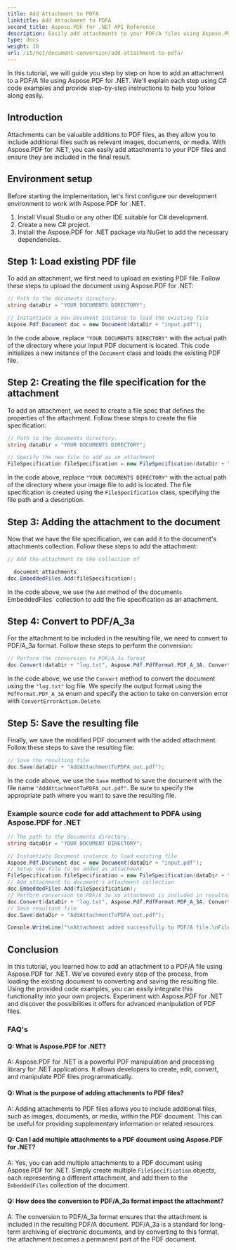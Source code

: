 ```yaml
---
title: Add Attachment to PDFA
linktitle: Add Attachment to PDFA
second_title: Aspose.PDF for .NET API Reference
description: Easily add attachments to your PDF/A files using Aspose.PDF for .NET.
type: docs
weight: 10
url: /it/net/document-conversion/add-attachment-to-pdfa/
---
```

In this tutorial, we will guide you step by step on how to add an attachment to a PDF/A file using Aspose.PDF for .NET. We'll explain each step using C# code examples and provide step-by-step instructions to help you follow along easily.

## Introduction

Attachments can be valuable additions to PDF files, as they allow you to include additional files such as relevant images, documents, or media. With Aspose.PDF for .NET, you can easily add attachments to your PDF files and ensure they are included in the final result.

## Environment setup

Before starting the implementation, let's first configure our development environment to work with Aspose.PDF for .NET.

1. Install Visual Studio or any other IDE suitable for C# development.
2. Create a new C# project.
3. Install the Aspose.PDF for .NET package via NuGet to add the necessary dependencies.

## Step 1: Load existing PDF file

To add an attachment, we first need to upload an existing PDF file. Follow these steps to upload the document using Aspose.PDF for .NET:

```csharp
// Path to the documents directory.
string dataDir = "YOUR DOCUMENTS DIRECTORY";

// Instantiate a new Document instance to load the existing file
Aspose.Pdf.Document doc = new Document(dataDir + "input.pdf");
```

In the code above, replace `"YOUR DOCUMENTS DIRECTORY"` with the actual path of the directory where your input PDF document is located. This code initializes a new instance of the `Document` class and loads the existing PDF file.

## Step 2: Creating the file specification for the attachment

To add an attachment, we need to create a file spec that defines the properties of the attachment. Follow these steps to create the file specification:

```csharp
// Path to the documents directory.
string dataDir = "YOUR DOCUMENTS DIRECTORY";

// Specify the new file to add as an attachment
FileSpecification fileSpecification = new FileSpecification(dataDir + "aspose-logo.jpg", "Large image file");
```

In the code above, replace `"YOUR DOCUMENTS DIRECTORY"` with the actual path of the directory where your image file to add is located. The file specification is created using the `FileSpecification` class, specifying the file path and a description.

## Step 3: Adding the attachment to the document

Now that we have the file specification, we can add it to the document's attachments collection. Follow these steps to add the attachment:

```csharp
// Add the attachment to the collection of

  document attachments
doc.EmbeddedFiles.Add(fileSpecification);
```

In the code above, we use the `Add` method of the document`s `EmbeddedFiles` collection to add the file specification as an attachment.

## Step 4: Convert to PDF/A_3a

For the attachment to be included in the resulting file, we need to convert to PDF/A_3a format. Follow these steps to perform the conversion:

```csharp
// Perform the conversion to PDF/A_3a format
doc.Convert(dataDir + "log.txt", Aspose.Pdf.PdfFormat.PDF_A_3A, ConvertErrorAction.Delete);
```

In the code above, we use the `Convert` method to convert the document using the `"log.txt"` log file. We specify the output format using the `PdfFormat.PDF_A_3A` enum and specify the action to take on conversion error with `ConvertErrorAction.Delete`.

## Step 5: Save the resulting file

Finally, we save the modified PDF document with the added attachment. Follow these steps to save the resulting file:

```csharp
// Save the resulting file
doc.Save(dataDir + "AddAttachmentToPDFA_out.pdf");
```

In the code above, we use the `Save` method to save the document with the file name `"AddAttachmentToPDFA_out.pdf"`. Be sure to specify the appropriate path where you want to save the resulting file.

### Example source code for add attachment to PDFA using Aspose.PDF for .NET

```csharp
// The path to the documents directory.
string dataDir = "YOUR DOCUMENT DIRECTORY";

// Instantiate Document instance to load existing file
Aspose.Pdf.Document doc = new Document(dataDir + "input.pdf");
// Setup new file to be added as attachment
FileSpecification fileSpecification = new FileSpecification(dataDir + "aspose-logo.jpg", "Large Image file");
// Add attachment to document's attachment collection
doc.EmbeddedFiles.Add(fileSpecification);
// Perform conversion to PDF/A_3a so attachment is included in resultnat file
doc.Convert(dataDir + "log.txt", Aspose.Pdf.PdfFormat.PDF_A_3A, ConvertErrorAction.Delete);
// Save resultant file
doc.Save(dataDir + "AddAttachmentToPDFA_out.pdf");

Console.WriteLine("\nAttachment added successfully to PDF/A file.\nFile saved at " + dataDir);
```

## Conclusion

In this tutorial, you learned how to add an attachment to a PDF/A file using Aspose.PDF for .NET. We've covered every step of the process, from loading the existing document to converting and saving the resulting file. Using the provided code examples, you can easily integrate this functionality into your own projects. Experiment with Aspose.PDF for .NET and discover the possibilities it offers for advanced manipulation of PDF files.

### FAQ's

#### Q: What is Aspose.PDF for .NET?

A: Aspose.PDF for .NET is a powerful PDF manipulation and processing library for .NET applications. It allows developers to create, edit, convert, and manipulate PDF files programmatically.

#### Q: What is the purpose of adding attachments to PDF files?

A: Adding attachments to PDF files allows you to include additional files, such as images, documents, or media, within the PDF document. This can be useful for providing supplementary information or related resources.

#### Q: Can I add multiple attachments to a PDF document using Aspose.PDF for .NET?

A: Yes, you can add multiple attachments to a PDF document using Aspose.PDF for .NET. Simply create multiple `FileSpecification` objects, each representing a different attachment, and add them to the `EmbeddedFiles` collection of the document.

#### Q: How does the conversion to PDF/A_3a format impact the attachment?

A: The conversion to PDF/A_3a format ensures that the attachment is included in the resulting PDF/A document. PDF/A_3a is a standard for long-term archiving of electronic documents, and by converting to this format, the attachment becomes a permanent part of the PDF document.
